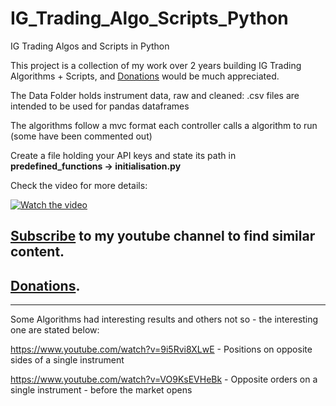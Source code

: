 # IG_Trading_Algo_Scripts_Python
IG Trading Algos and Scripts in Python

This project is a collection of my work over 2 years building IG Trading Algorithms + Scripts, and [Donations](https://www.paypal.com/donate?hosted_button_id=WAJRVR3TBB4FN) would be much appreciated.  

The Data Folder holds instrument data, raw and cleaned:
.csv files are intended to be used for pandas dataframes 

The algorithms follow a mvc format each controller calls a algorithm to run (some have been commented out)

Create a file holding your API keys and state its path in __predefined_functions -> initialisation.py__

Check the video for more details:



[![Watch the video](https://img.youtube.com/vi/joTp_a2sE8c/0.jpg)](https://www.youtube.com/watch?v=joTp_a2sE8c)


## [Subscribe](https://www.youtube.com/channel/UCsQqV_wq5yPrw5YIpvwmjvQ) to my youtube channel to find similar content.
## [Donations](https://www.paypal.com/donate?hosted_button_id=WAJRVR3TBB4FN).

------------------------

Some Algorithms had interesting results and others not so - the interesting one are stated below:

https://www.youtube.com/watch?v=9i5Rvi8XLwE - Positions on opposite sides of a single instrument

https://www.youtube.com/watch?v=VO9KsEVHeBk - Opposite orders on a single instrument - before the market opens






